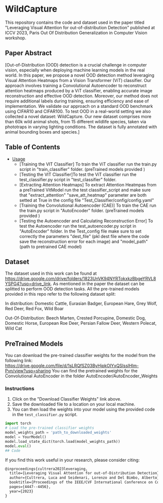 # WildCapture

This repository contains the code and dataset used in the paper titled "Leveraging Visual Attention for out-of-distribution Detection" published at ICCV 2023, Paris Out Of Distribution Generalization in Computer Vision workshop.

## Paper Abstract

[Out-of-Distribution (OOD) detection is a crucial challenge in computer vision, especially when deploying machine learning models in the real world. In this paper, we propose a novel OOD detection method leveraging Visual Attention Heatmaps from a Vision Transformer (ViT) classifier. Our approach involves training a Convolutional Autoencoder to reconstruct attention heatmaps produced by a ViT classifier, enabling accurate image reconstruction and effective OOD detection. Moreover, our method does not require additional labels during training, ensuring efficiency and ease of implementation. We validate our approach on a standard OOD benchmark using CIFAR10 and CIFAR100. To test OOD in a real-world setting we also collected a novel dataset: WildCapture. Our new dataset comprises more than 60k  wild animal shots, from 15 different wildlife species, taken via phototraps in varying lighting conditions. The dataset is fully annotated with animal bounding boxes and species.]


## Table of Contents

- [Usage](#usage)
  - [Training the VIT Classifier] To train the ViT classifier run the train.py script in "train_classifier" folder. (preTrained models provided )
  - [Testing the VIT Classifier]To test the ViT classifier run the test_classifier.py script in "test_classifier" folder.
  - [Extracting Attention Heatmaps] To extract Attention Heatmpas from a preTrained VitModel run the test classifier_script and make sure that "extract_attention"
"save_att_heatmap" parameter are both setted at True in the config file "Test_Classifier/config/config.yaml"
  - [Training the Convolutional Autoencoder (CAE)] To train the CAE run the train.py script in "AutoEncoder" folder. (preTrained models provided )
  - [Testing the Autoencoder and Calculating Reconstruction Error] To test the Autoencoder run the test_autoencoder.py script in "AutoEncoder" folder. In the Test_config file make sure to set correctly the parameters "dest_file" (pkl dest file where the code save the reconstruction error for each image)  and "model_path"(path to pretrained CAE model)

## Dataset

The dataset used in this work can be found at https://drive.google.com/drive/folders/1823UnVK94NYRTokxkzBbgeYRVL8YSPG4?usp=drive_link. As mentioned in the paper the dataset can be splitted to perform OOD detection tasks. All the pre-trained models provided in this repo refer to the following dataset split:

In distribution: Domestic Cattle, Eurasian Badger, European Hare, Grey Wolf, Red Deer, Red Fox, Wild Boar

Out-Of-Distribution: Beech Marten, Crested Porcupine, Domestic Dog, Domestic Horse, European Roe Deer, Persian Fallow Deer, Western Polecat, Wild Cat


## PreTrained Models

You can download the pre-trained classifier weights for the model from the following link: https://drive.google.com/file/d/1sLRQfSZ03ByHjpkOIYxQSIsslHlm-Pvn/view?usp=sharing
You can find the pretrained weights for the Convolutional AutoEncoder in the folder AutoEncoder/AutoEncoder_Weights

### Instructions

1. Click on the "Download Classifier Weights" link above.
2. Save the downloaded file to a location on your local machine.
3. You can then load the weights into your model using the provided code in the `test_classifier.py` script.

```python
import torch
# Load the pre-trained classifier weights
model_weights_path = 'path_to_downloaded_weights'
model = YourModel()
model.load_state_dict(torch.load(model_weights_path))
model.eval()
## Code
```

If you find this work useful in your research, please consider citing: 

```latex
@inproceedings{cultrera2023leveraging,
  title={Leveraging Visual Attention for out-of-Distribution Detection},
  author={Cultrera, Luca and Seidenari, Lorenzo and Del Bimbo, Alberto},
  booktitle={Proceedings of the IEEE/CVF International Conference on Computer Vision},
  pages={4447--4456},
  year={2023}
}
```

